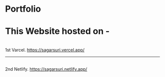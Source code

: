 # Portfolio

# This Website hosted on -
<br> 1st Varcel. https://sagarsuri.vercel.app/ <hr>
<br> 2nd Netlify. https://sagarsuri.netlify.app/


